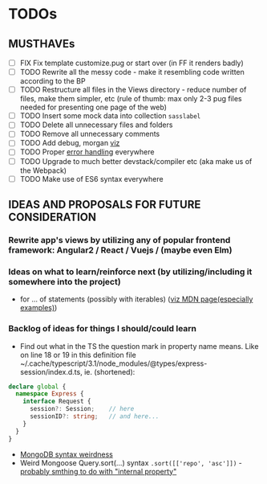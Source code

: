 # TODOs

## MUSTHAVEs

- [ ] FIX Fix template customize.pug or start over (in FF it renders badly)
- [ ] TODO Rewrite all the messy code - make it resembling code written according to the BP
- [ ] TODO Restructure all files in the Views directory - reduce number of files, make them simpler, etc (rule of thumb: max only 2-3 pug files needed for presenting one page of the web)
- [ ] TODO Insert some mock data into collection `sasslabel`
- [ ] TODO Delete all unnecessary files and folders
- [ ] TODO Remove all unnecessary comments
- [ ] TODO Add debug, morgan [viz](https://developer.mozilla.org/en-US/docs/Learn/Server-side/Express_Nodejs/skeleton_website)
- [ ] TODO Proper [error handling](https://developer.mozilla.org/en-US/docs/Learn/Server-side/Express_Nodejs/Introduction#Handling_errors) everywhere
- [ ] TODO Upgrade to much better devstack/compiler etc (aka make us of the Webpack)
- [ ] TODO Make use of ES6 syntax everywhere

## IDEAS AND PROPOSALS FOR FUTURE CONSIDERATION

### Rewrite app's views by utilizing any of popular frontend framework: Angular2 / React / Vuejs / (maybe even Elm)

### Ideas on what to learn/reinforce next (by utilizing/including it somewhere into the project)

- for ... of statements (possibly with iterables) ([viz MDN page(especially examples)](https://developer.mozilla.org/en-US/docs/Web/JavaScript/Reference/Statements/for...of))

### Backlog of ideas for things I should/could learn

- Find out what in the TS the question mark in property name means. Like on line 18 or 19 in this definition file ~/.cache/typescript/3.1/node_modules/@types/express-session/index.d.ts, ie. (shortened):

```typescript
declare global {
  namespace Express {
    interface Request {
      session?: Session;    // here
      sessionID?: string;   // and here...
    }
  }
}
```

- [MongoDB syntax weirdness](http://devblog.me/wtf-mongo)
- Weird Mongoose Query.sort(...) syntax `.sort([['repo', 'asc']])` - [probably smthing to do with "internal property"](https://stackoverflow.com/questions/17174786/what-is-the-significance-of-the-double-brackets-for-the-prototype-property-i)
